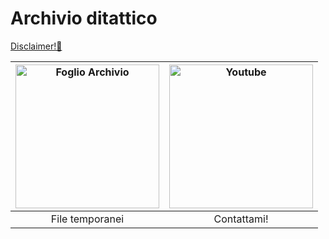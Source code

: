 # Archivio ditattico

[Disclaimer!🔗](disclaimer_archivio)

|<a href='https://docs.google.com/spreadsheets/d/e/2PACX-1vTRQbmtcuhb9t_idZt4aQgb21_bO7OYB5iH0gjPc_BR3NZyfTPG1ReEEi_5t4XF3UVi7vvDGQAG7Ur7/pubhtml?gid=0&single=true'><img alt='Foglio Archivio' width='230 px' src='/Sito_Compiti_5F/resources/gsheets.png'/> | <a href='https://www.youtube.com/playlist?list=PLZnJ5TjeHYa6WXP7iRB0kbvgoRMKbct29'><img alt='Youtube' width='230 px' src='/Sito_Compiti_5F/resources/yt.png'/>|
|:-:|:-:|
| File temporanei | Contattami!|
